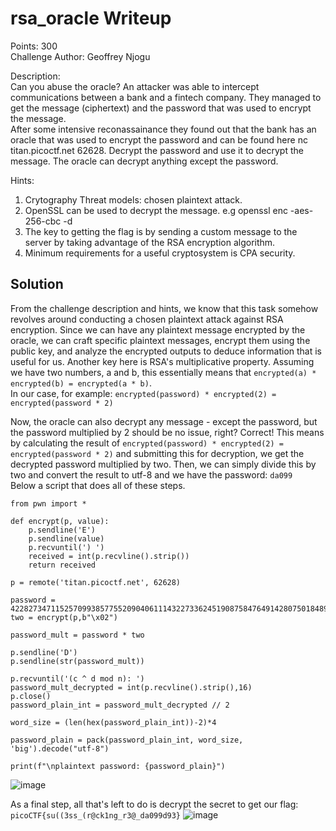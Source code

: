 # rsa_oracle Writeup

Points: 300<br>
Challenge Author: Geoffrey Njogu

Description:<br>
Can you abuse the oracle? An attacker was able to intercept communications between a bank and a fintech company. They managed to get the message (ciphertext) and the password that was used to encrypt the message.<br>
After some intensive reconassainance they found out that the bank has an oracle that was used to encrypt the password and can be found here nc titan.picoctf.net 62628. Decrypt the password and use it to decrypt the message. The oracle can decrypt anything except the password.

Hints:
1. Crytography Threat models: chosen plaintext attack.
2. OpenSSL can be used to decrypt the message. e.g openssl enc -aes-256-cbc -d
3. The key to getting the flag is by sending a custom message to the server by taking advantage of the RSA encryption algorithm.
4. Minimum requirements for a useful cryptosystem is CPA security.

## Solution

From the challenge description and hints, we know that this task somehow revolves around conducting a chosen plaintext attack against RSA encryption. Since we can have any plaintext message encrypted by the oracle, we can craft specific plaintext messages, encrypt them using the public key, and analyze the encrypted outputs to deduce information that is useful for us. Another key here is RSA's multiplicative property. Assuming we have two numbers, a and b, this essentially means that ```encrypted(a) * encrypted(b) = encrypted(a * b)```.<br>
In our case, for example: ```encrypted(password) * encrypted(2) = encrypted(password * 2)```<br>

Now, the oracle can also decrypt any message - except the password, but the password multiplied by 2 should be no issue, right? Correct! This means by calculating the result of ```encrypted(password) * encrypted(2) = encrypted(password * 2)``` and submitting this for decryption, we get the decrypted password multiplied by two. Then, we can simply divide this by two and convert the result to utf-8 and we have the password: ```da099```<br>
Below a script that does all of these steps. <br>
```
from pwn import *

def encrypt(p, value):
    p.sendline('E')
    p.sendline(value)
    p.recvuntil(') ')
    received = int(p.recvline().strip())
    return received

p = remote('titan.picoctf.net', 62628)

password = 4228273471152570993857755209040611143227336245190875847649142807501848960847851973658239485570030833999780269457000091948785164374915942471027917017922546
two = encrypt(p,b"\x02")

password_mult = password * two

p.sendline('D')
p.sendline(str(password_mult))

p.recvuntil('(c ^ d mod n): ')
password_mult_decrypted = int(p.recvline().strip(),16)
p.close()
password_plain_int = password_mult_decrypted // 2

word_size = (len(hex(password_plain_int))-2)*4

password_plain = pack(password_plain_int, word_size, 'big').decode("utf-8")

print(f"\nplaintext password: {password_plain}")
```
![image](https://github.com/martinlaubscher/picoctf2024/assets/113263884/0f59d8be-08ba-4474-80de-9c87f423d421)

As a final step, all that's left to do is decrypt the secret to get our flag:
```picoCTF{su((3ss_(r@ck1ng_r3@_da099d93}```
![image](https://github.com/martinlaubscher/picoctf2024/assets/113263884/d93dc4ca-29cd-4380-981d-86c2a3ab1876)
